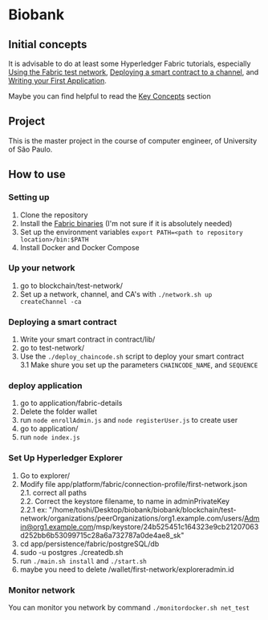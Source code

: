 # Biobank

## Initial concepts
It is advisable to do at least some Hyperledger Fabric tutorials, especially [Using the Fabric test network](https://hyperledger-fabric.readthedocs.io/en/release-2.2/test_network.html), [Deploying a smart contract to a channel](https://hyperledger-fabric.readthedocs.io/en/release-2.2/deploy_chaincode.html), and [Writing your First Application](https://hyperledger-fabric.readthedocs.io/en/release-2.2/write_first_app.html).

Maybe you can find helpful to read the [Key Concepts](https://hyperledger-fabric.readthedocs.io/en/release-2.2/key_concepts.html) section

## Project
This is the master project in the course of computer engineer, of University of São Paulo.


## How to use
### Setting up 
1. Clone the repository
2. Install the [Fabric binaries](https://hyperledger-fabric.readthedocs.io/en/release-2.2/install.html) (I'm not sure if it is absolutely needed)
3. Set up the environment variables `export PATH=<path to repository location>/bin:$PATH`
4. Install Docker and Docker Compose

### Up your network
1. go to blockchain/test-network/
2. Set up a network, channel, and CA's with `./network.sh up createChannel -ca`

### Deploying a smart contract
1. Write your smart contract in contract/lib/
2. go to test-network/
3. Use the `./deploy_chaincode.sh` script to deploy your smart contract <br>
3.1 Make shure you set up the parameters `CHAINCODE_NAME`, and `SEQUENCE`

### deploy application
1. go to application/fabric-details
2. Delete the folder wallet
3. run `node enrollAdmin.js` and `node registerUser.js` to create user
4. go to application/
5. run `node index.js`


### Set Up Hyperledger Explorer
1. Go to explorer/
2. Modify file app/platform/fabric/connection-profile/first-network.json <br>
2.1. correct all paths <br>
2.2. Correct the keystore filename, to name in adminPrivateKey <br>
2.2.1 ex: "/home/toshi/Desktop/biobank/biobank/blockchain/test-network/organizations/peerOrganizations/org1.example.com/users/Admin@org1.example.com/msp/keystore/24b525451c164323e9cb21207063d252bb6b53099715c28a6a732787a0de4ae8_sk"
3. cd app/persistence/fabric/postgreSQL/db
4. sudo -u postgres ./createdb.sh
5. run `./main.sh install` and `./start.sh`
6. maybe you need to delete /wallet/first-network/exploreradmin.id


### Monitor network
You can monitor you network by command `./monitordocker.sh net_test`
